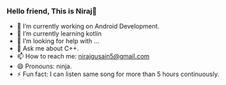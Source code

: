 ### Hello friend, This is Niraj👋
- 🔭 I’m currently working on Android Development.
- 🌱 I’m currently learning kotlin
- 🤔 I’m looking for help with ...
- 💬 Ask me about C++.
- 📫 How to reach me: nirajgusain5@gmail.com
- 😄 Pronouns: ninja.
- ⚡ Fun fact: I can listen same song for more than 5 hours continuously.


